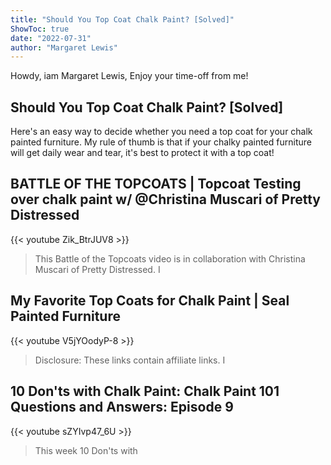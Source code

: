 ```yaml
---
title: "Should You Top Coat Chalk Paint? [Solved]"
ShowToc: true 
date: "2022-07-31"
author: "Margaret Lewis" 
---
```


Howdy, iam Margaret Lewis, Enjoy your time-off from me!
## Should You Top Coat Chalk Paint? [Solved]
 Here's an easy way to decide whether you need a top coat for your chalk painted furniture. My rule of thumb is that if your chalky painted furniture will get daily wear and tear, it's best to protect it with a top coat!

## BATTLE OF THE TOPCOATS | Topcoat Testing over chalk paint w/ @Christina Muscari of Pretty Distressed
{{< youtube Zik_BtrJUV8 >}}
>This Battle of the Topcoats video is in collaboration with Christina Muscari of Pretty Distressed. I 

## My Favorite Top Coats for Chalk Paint | Seal Painted Furniture
{{< youtube V5jYOodyP-8 >}}
>Disclosure: These links contain affiliate links. I 

## 10 Don'ts with Chalk Paint: Chalk Paint 101 Questions and Answers: Episode 9
{{< youtube sZYIvp47_6U >}}
>This week 10 Don'ts with 

